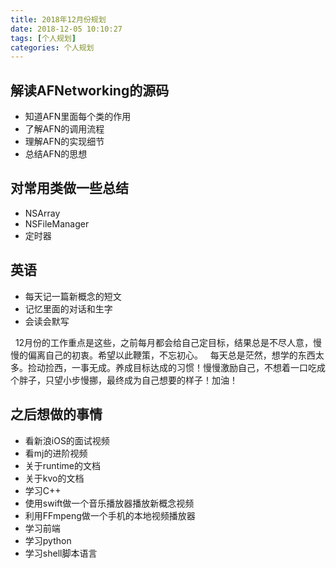 ```yaml
---
title: 2018年12月份规划
date: 2018-12-05 10:10:27
tags: [个人规划]
categories: 个人规划
---
```


## 解读AFNetworking的源码
* 知道AFN里面每个类的作用
* 了解AFN的调用流程
* 理解AFN的实现细节
* 总结AFN的思想
<!---more--->

## 对常用类做一些总结
* NSArray
* NSFileManager
* 定时器

## 英语
* 每天记一篇新概念的短文
* 记忆里面的对话和生字
* 会读会默写

&nbsp;&nbsp;12月份的工作重点是这些，之前每月都会给自己定目标，结果总是不尽人意，慢慢的偏离自己的初衷。希望以此鞭策，不忘初心。
&nbsp;&nbsp;每天总是茫然，想学的东西太多。捡动捡西，一事无成。养成目标达成的习惯！慢慢激励自己，不想着一口吃成个胖子，只望小步慢挪，最终成为自己想要的样子！加油！

## 之后想做的事情
* 看新浪iOS的面试视频
* 看mj的进阶视频
* 关于runtime的文档
* 关于kvo的文档
* 学习C++
* 使用swift做一个音乐播放器播放新概念视频
* 利用FFmpeng做一个手机的本地视频播放器
* 学习前端
* 学习python
* 学习shell脚本语言
